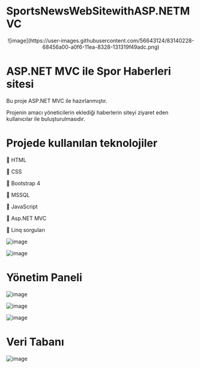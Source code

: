 # SportsNewsWebSitewithASP.NETMVC

<center> ![image](https://user-images.githubusercontent.com/56643124/83140228-68456a00-a0f6-11ea-8328-131319f49adc.png) </center>

# ASP.NET MVC ile Spor Haberleri sitesi

Bu proje ASP.NET MVC ile hazırlanmıştır.

Projenin amacı yöneticilerin eklediği haberlerin siteyi ziyaret eden kullanıcılar ile buluşturulmasıdır.

# Projede kullanılan teknolojiler

	HTML

	CSS

	Bootstrap 4

	MSSQL

	JavaScript 

	Asp.NET MVC

	Linq sorguları


![image](https://user-images.githubusercontent.com/56643124/83140149-43e98d80-a0f6-11ea-91ec-58e957471055.png)


![image](https://user-images.githubusercontent.com/56643124/83140371-a478ca80-a0f6-11ea-8201-c2015ff26290.png)

# Yönetim Paneli 

![image](https://user-images.githubusercontent.com/56643124/83140312-8e6b0a00-a0f6-11ea-95a7-ba145e3963aa.png)

![image](https://user-images.githubusercontent.com/56643124/83140336-95921800-a0f6-11ea-8a9a-c0d0ef1e09d0.png)

![image](https://user-images.githubusercontent.com/56643124/83140353-9aef6280-a0f6-11ea-9da5-15a5e4c64f19.png)

# Veri Tabanı 

![image](https://user-images.githubusercontent.com/56643124/83140419-b9555e00-a0f6-11ea-995c-15bca623e3ff.png)

